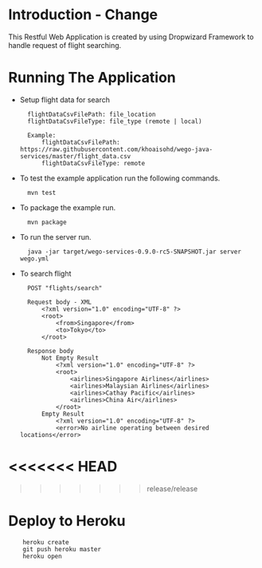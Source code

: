 # Introduction - Change

This Restful Web Application is created by using Dropwizard Framework to handle request of flight searching.

# Running The Application

* Setup flight data for search

		flightDataCsvFilePath: file_location
		flightDataCsvFileType: file_type (remote | local)

		Example:
			flightDataCsvFilePath: https://raw.githubusercontent.com/khoaisohd/wego-java-services/master/flight_data.csv
			flightDataCsvFileType: remote

* To test the example application run the following commands.

		mvn test

* To package the example run.

        mvn package

* To run the server run.

        java -jar target/wego-services-0.9.0-rc5-SNAPSHOT.jar server wego.yml

* To search flight

		POST "flights/search"

		Request body - XML
			<?xml version="1.0" encoding="UTF-8" ?>
			<root>
				<from>Singapore</from>
				<to>Tokyo</to>
			</root>

		Response body
			Not Empty Result
				<?xml version="1.0" encoding="UTF-8" ?>
				<root>
    				<airlines>Singapore Airlines</airlines>
    				<airlines>Malaysian Airlines</airlines>
    				<airlines>Cathay Pacific</airlines>
    				<airlines>China Air</airlines>
   				</root>
			Empty Result
				<?xml version="1.0" encoding="UTF-8" ?>
				<error>No airline operating between desired locations</error>

<<<<<<< HEAD
=======

>>>>>>> release/release
# Deploy to Heroku
		heroku create
		git push heroku master
		heroku open

